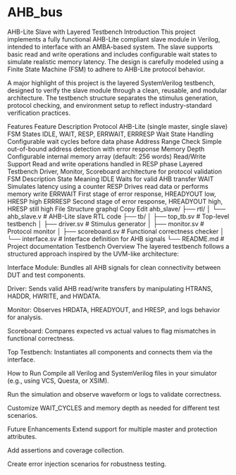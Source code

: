 # AHB_bus
AHB-Lite Slave with Layered Testbench
Introduction
This project implements a fully functional AHB-Lite compliant slave module in Verilog, intended to interface with an AMBA-based system. The slave supports basic read and write operations and includes configurable wait states to simulate realistic memory latency. The design is carefully modeled using a Finite State Machine (FSM) to adhere to AHB-Lite protocol behavior.

A major highlight of this project is the layered SystemVerilog testbench, designed to verify the slave module through a clean, reusable, and modular architecture. The testbench structure separates the stimulus generation, protocol checking, and environment setup to reflect industry-standard verification practices.

Features
Feature	Description
Protocol	AHB-Lite (single master, single slave)
FSM States	IDLE, WAIT, RESP, ERRWAIT, ERRRESP
Wait State Handling	Configurable wait cycles before data phase
Address Range Check	Simple out-of-bound address detection with error response
Memory Depth	Configurable internal memory array (default: 256 words)
Read/Write Support	Read and write operations handled in RESP phase
Layered Testbench	Driver, Monitor, Scoreboard architecture for protocol validation
FSM Description
State	Meaning
IDLE	Waits for valid AHB transfer
WAIT	Simulates latency using a counter
RESP	Drives read data or performs memory write
ERRWAIT	First stage of error response, HREADYOUT low, HRESP high
ERRRESP	Second stage of error response, HREADYOUT high, HRESP still high
File Structure
graphql
Copy
Edit
ahb_slave/
├── rtl/
│   └── ahb_slave.v              # AHB-Lite slave RTL code
├── tb/
│   ├── top_tb.sv               # Top-level testbench
│   ├── driver.sv               # Stimulus generator
│   ├── monitor.sv              # Protocol monitor
│   ├── scoreboard.sv           # Functional correctness checker
│   └── interface.sv            # Interface definition for AHB signals
└── README.md                   # Project documentation
Testbench Overview
The layered testbench follows a structured approach inspired by the UVM-like architecture:

Interface Module: Bundles all AHB signals for clean connectivity between DUT and test components.

Driver: Sends valid AHB read/write transfers by manipulating HTRANS, HADDR, HWRITE, and HWDATA.

Monitor: Observes HRDATA, HREADYOUT, and HRESP, and logs behavior for analysis.

Scoreboard: Compares expected vs actual values to flag mismatches in functional correctness.

Top Testbench: Instantiates all components and connects them via the interface.

How to Run
Compile all Verilog and SystemVerilog files in your simulator (e.g., using VCS, Questa, or XSIM).

Run the simulation and observe waveform or logs to validate correctness.

Customize WAIT_CYCLES and memory depth as needed for different test scenarios.

Future Enhancements
Extend support for multiple master and protection attributes.

Add assertions and coverage collection.

Create error injection scenarios for robustness testing.

 
